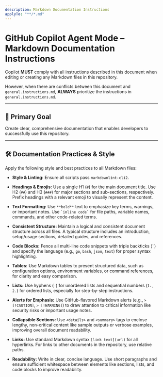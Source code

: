 ```yaml
---
description: Markdown Documentation Instructions
applyTo: "**/*.md"
---
```


# GitHub Copilot Agent Mode – Markdown Documentation Instructions

Copilot **MUST** comply with all instructions described in this document when editing or creating any Markdown files in this repository.

However, when there are conflicts between this document and `general.instructions.md`, **ALWAYS** prioritize the instructions in `general.instructions.md`.

---

## 🎯 Primary Goal

Create clear, comprehensive documentation that enables developers to successfully use this repository.

---

## 🛠️ Documentation Practices & Style

Apply the following style and best practices to all Markdown files:

- **Style & Linting:**
  Ensure all scripts pass `markdownlint-cli2`.

- **Headings & Emojis:**
  Use a single H1 (`#`) for the main document title. Use H2 (`##`) and H3 (`###`) for major sections and sub-sections, respectively. Prefix headings with a relevant emoji to visually represent the content.

- **Text Formatting:**
  Use `**bold**` text to emphasize key terms, warnings, or important notes. Use `` `inline code` `` for file paths, variable names, commands, and other code-related terms.

- **Consistent Structure:**
  Maintain a logical and consistent document structure across all files. A typical structure includes an introduction, setup/usage sections, detailed guides, and references.

- **Code Blocks:**
  Fence all multi-line code snippets with triple backticks (`` ` ``) and specify the language (e.g., `go`, `bash`, `json`, `text`) for proper syntax highlighting.

- **Tables:**
  Use Markdown tables to present structured data, such as configuration options, environment variables, or command references, for clarity and easy comparison.

- **Lists:**
  Use hyphens (`-`) for unordered lists and sequential numbers (`1.`, `2.`) for ordered lists, especially for step-by-step instructions.

- **Alerts for Emphasis:**
  Use GitHub-flavored Markdown alerts (e.g., `> [!CAUTION]`, `> [!WARNING]`) to draw attention to critical information like security risks or important usage notes.

- **Collapsible Sections:**
  Use `<details>` and `<summary>` tags to enclose lengthy, non-critical content like sample outputs or verbose examples, improving overall document readability.

- **Links:**
  Use standard Markdown syntax `[link text](url)` for all hyperlinks. For links to other documents in the repository, use relative paths.

- **Readability:**
  Write in clear, concise language. Use short paragraphs and ensure sufficient whitespace between elements like sections, lists, and code blocks to improve readability.
